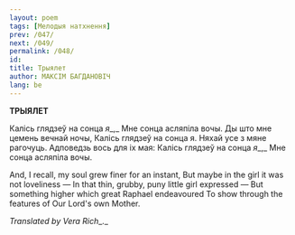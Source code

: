 ```yaml
---
layout: poem
tags: [Мелодыя натхнення]
prev: /047/
next: /049/
permalink: /048/
id: 
title: Трыялет 
author: МАКСІМ БАГДАНОВІЧ
lang: be
---
```



 
**ТРЫЯЛЕТ**

Калісь глядзеў на сонца _я__,_ Мне сонца асляпіла вочы. Ды што мне цемень вечнай ночы, Калісь глядзеў на сонца я. Няхай усе з мяне рагочуць. Адповедзь вось для іх мая: Калісь глядзеў на сонца _я__,_ Мне сонца асляпіла вочы.

And, I recall, my soul grew finer for an instant, But maybe in the girl it was not loveliness — In that thin, grubby, puny little girl expressed — But something higher which great Raphael endeavoured To show through the features of Our Lord's own Mother.

_Translated by Vera Rich__._

  